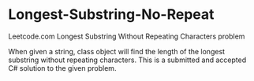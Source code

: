 # Longest-Substring-No-Repeat
Leetcode.com Longest Substring Without Repeating Characters problem

When given a string, class object will find the length of the longest substring without repeating characters. This is a submitted and accepted C# solution to the given problem. 
